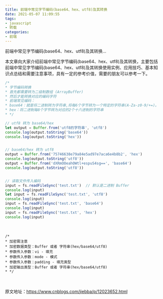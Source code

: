 ```yaml
---
title: 前端中常见字节编码(base64、hex、utf8)及其转换
date: 2021-05-07 11:09:55
tags:
- javascript
- 转载
categories:
- 前端
---
```

前端中常见字节编码(base64、hex、utf8)及其转换...
<!--more-->

本文章向大家介绍前端中常见字节编码(base64、hex、utf8)及其转换，主要包括前端中常见字节编码(base64、hex、utf8)及其转换使用实例、应用技巧、基本知识点总结和需要注意事项，具有一定的参考价值，需要的朋友可以参考一下。

```javascript
/*
* 字节编码转换
* 首先都需要转为二级制数组 (ArrayBuffer)
* 然后才能转换对应的编码字符
* 前端常见编码：
* base64：就是将二进制转为字符串,将每6个字节转为一个特定的字符串(A-Za-z0-9/+=)。
* hex：将二进制每8个字节转为对应的2个十六进制的字符串
* */

// utf8 转为 base64/hex
let output = Buffer.from('utf8的字符串', 'utf8')
console.log(output.toString('base64'))
console.log(output.toString('hex'))


// base64/hex 转为 utf8
output = Buffer.from('75746638e79a84e5ad97e7aca6e4b8b2', 'hex')
console.log(output.toString('utf8'))
output = Buffer.from('dXRmOOeahOWtl+espuS4sg==', 'base64')
console.log(output.toString('utf8'))


// 读取文件传入编码
input = fs.readFileSync('test.txt')  // 默认是二进制 Buffer
console.log(input)
let input = fs.readFileSync('test.txt', 'utf8')
console.log(input)
input = fs.readFileSync('test.txt', 'base64')
console.log(input)
input = fs.readFileSync('test.txt', 'hex')
console.log(input)
```

　　

```
/*
* 加密需注意
* 加密数据类型：Buffer 或者 字符串(hex/base64/utf8)
* 参数传入参数：vi - 填充
* 参数传入参数：mode - 模式
* 参数传入参数：padding - 填充类型
* 加密输出类型：Buffer 或者 字符串(hex/base64/utf8)
* */
```

　　

原文地址：https://www.cnblogs.com/jiebba/p/12023652.html
